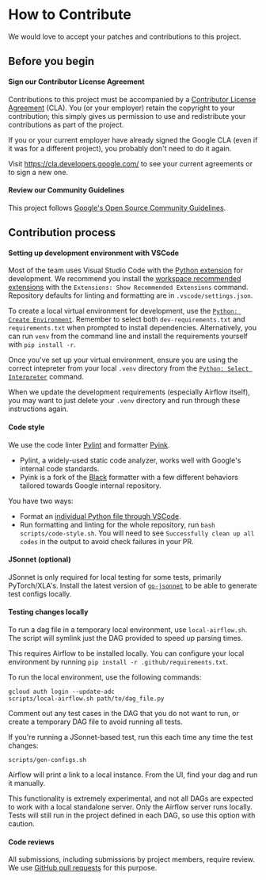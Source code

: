 # How to Contribute

We would love to accept your patches and contributions to this project.

## Before you begin

#### Sign our Contributor License Agreement

Contributions to this project must be accompanied by a
[Contributor License Agreement](https://cla.developers.google.com/about) (CLA).
You (or your employer) retain the copyright to your contribution; this simply
gives us permission to use and redistribute your contributions as part of the
project.

If you or your current employer have already signed the Google CLA (even if it
was for a different project), you probably don't need to do it again.

Visit <https://cla.developers.google.com/> to see your current agreements or to
sign a new one.

#### Review our Community Guidelines

This project follows [Google's Open Source Community
Guidelines](https://opensource.google/conduct/).

## Contribution process

#### Setting up development environment with VSCode

Most of the team uses Visual Studio Code with the [Python extension](https://marketplace.visualstudio.com/items?itemName=ms-python.python) for development. We recommend you install the [workspace recommended extensions](https://code.visualstudio.com/docs/editor/extension-marketplace#_workspace-recommended-extensions) with the `Extensions: Show Recommended Extensions` command. Repository defaults for linting and formatting are in `.vscode/settings.json`.

To create a local virtual environment for development, use the [`Python: Create Environment`](https://code.visualstudio.com/docs/python/environments#_using-the-create-environment-command). Remember to select both `dev-requirements.txt` and `requirements.txt` when prompted to install dependencies. Alternatively, you can run `venv` from the command line and install the requirements yourself with `pip install -r`.

Once you've set up your virtual environment, ensure you are using the correct intepreter from your local `.venv` directory from the [`Python: Select Interpreter`](https://code.visualstudio.com/docs/python/environments#_select-and-activate-an-environment) command.

When we update the development requirements (especially Airflow itself), you may want to just delete your `.venv` directory and run through these instructions again.

#### Code style

We use the code linter [Pylint](https://github.com/pylint-dev/pylint) and formatter [Pyink](https://github.com/google/pyink).

* Pylint, a widely-used static code analyzer, works well with Google's internal code standards.
* Pyink is a fork of the [Black](https://github.com/psf/black) formatter with a few different behaviors tailored towards Google internal repository.

You have two ways:
* Format an [individual Python file through VSCode](https://code.visualstudio.com/docs/python/formatting#_format-your-code).
* Run formatting and linting for the whole repository, run `bash scripts/code-style.sh`. You will need to see `Successfully clean up all codes` in the output to avoid check failures in your PR.

#### JSonnet (optional)

JSonnet is only required for local testing for some tests, primarily PyTorch/XLA's. Install the latest version of [`go-jsonnet`](https://github.com/google/go-jsonnet) to be able to generate test configs locally.

#### Testing changes locally

To run a dag file in a temporary local environment, use `local-airflow.sh`. The script will symlink just the DAG provided to speed up parsing times.

This requires Airflow to be installed locally. You can configure your local environment by running `pip install -r .github/requirements.txt`.

To run the local environment, use the following commands:

```
gcloud auth login --update-adc
scripts/local-airflow.sh path/to/dag_file.py
```

Comment out any test cases in the DAG that you do not want to run, or create a temporary DAG file to avoid running all tests.

If you're running a JSonnet-based test, run this each time any time the test changes:

```
scripts/gen-configs.sh
```

Airflow will print a link to a local instance. From the UI, find your dag and run it manually.

This functionality is extremely experimental, and not all DAGs are expected to work with a local standalone server. Only the Airflow server runs locally. Tests will still run in the project defined in each DAG, so use this option with caution.

#### Code reviews

All submissions, including submissions by project members, require review. We use [GitHub pull requests](https://docs.github.com/articles/about-pull-requests) for this purpose.
